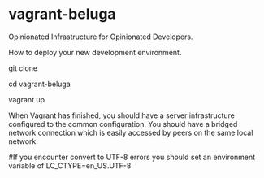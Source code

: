 vagrant-beluga
==============

Opinionated Infrastructure for Opinionated Developers.

How to deploy your new development environment.

git clone 

cd vagrant-beluga

vagrant up

When Vagrant has finished, you should have a server infrastructure configured to the common configuration.
You should have a bridged network connection which is easily accessed by peers on the same local network.

#If you encounter convert to UTF-8 errors you should set an environment variable of LC_CTYPE=en_US.UTF-8
